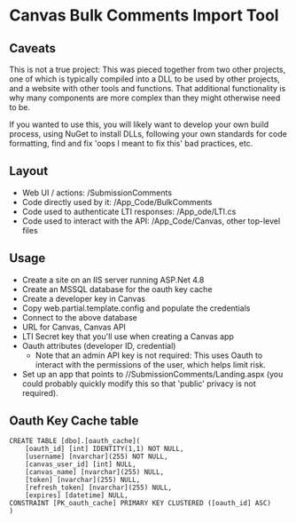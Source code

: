 # Canvas Bulk Comments Import Tool

## Caveats

This is not a true project: This was pieced together from two other projects, one of which is typically compiled into a DLL to be used by other projects, and a website with other tools and functions. That additional functionality is why many components are more complex than they might otherwise need to be.

If you wanted to use this, you will likely want to develop your own build process, using NuGet to install DLLs, following your own standards for code formatting, find and fix 'oops I meant to fix this' bad practices, etc.

## Layout

* Web UI / actions: /SubmissionComments
* Code directly used by it: /App\_Code/BulkComments
* Code used to authenticate LTI responses: /App_ode/LTI.cs
* Code used to interact with the API: /App_Code/Canvas, other top-level files

## Usage

* Create a site on an IIS server running ASP.Net 4.8
* Create an MSSQL database for the oauth key cache
* Create a developer key in Canvas
* Copy web.partial.template.config and populate the credentials
 * Connect to the above database
 * URL for Canvas, Canvas API
 * LTI Secret key that you'll use when creating a Canvas app
 * Oauth attributes (developer ID, credential)
   * Note that an admin API key is not required: This uses Oauth to interact with the permissions of the user, which helps limit risk.
* Set up an app that points to //SubmissionComments/Landing.aspx (you could probably quickly modify this so that 'public' privacy is not required).

## Oauth Key Cache table

    CREATE TABLE [dbo].[oauth_cache](
    	[oauth_id] [int] IDENTITY(1,1) NOT NULL,
    	[username] [nvarchar](255) NOT NULL,
    	[canvas_user_id] [int] NULL,
    	[canvas_name] [nvarchar](255) NULL,
    	[token] [nvarchar](255) NULL,
    	[refresh_token] [nvarchar](255) NULL,
    	[expires] [datetime] NULL,
    CONSTRAINT [PK_oauth_cache] PRIMARY KEY CLUSTERED ([oauth_id] ASC)
    )
